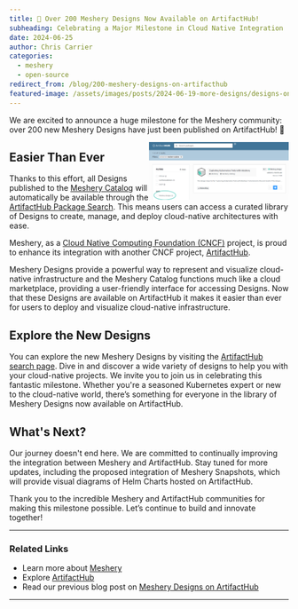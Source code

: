 ```yaml
---
title: 🎉 Over 200 Meshery Designs Now Available on ArtifactHub!
subheading: Celebrating a Major Milestone in Cloud Native Integration
date: 2024-06-25
author: Chris Carrier
categories: 
  - meshery
  - open-source
redirect_from: /blog/200-meshery-designs-on-artifacthub
featured-image: /assets/images/posts/2024-06-19-more-designs/designs-on-ah.png
---
```


We are excited to announce a huge milestone for the Meshery community: over 200 new Meshery Designs have just been published on ArtifactHub! 🎉

<img src="/assets/images/posts/2024-06-19-more-designs/designs-on-ah.png" alt="Celebration image of baloons and fireworks" width="50%" align="right"/>

## Easier Than Ever

Thanks to this effort, all Designs published to the [Meshery Catalog](https://meshery.io/catalog) will automatically be available through the [ArtifactHub Package Search](https://artifacthub.io/packages/search?repo=meshery-catalog&sort=relevance&page=1). This means users can access a curated library of Designs to create, manage, and deploy cloud-native architectures with ease. 

Meshery, as a [Cloud Native Computing Foundation (CNCF)](https://www.cncf.io/) project, is proud to enhance its integration with another CNCF project, [ArtifactHub](https://artifacthub.io). 

Meshery Designs provide a powerful way to represent and visualize cloud-native infrastructure and the Meshery Catalog functions much like a cloud marketplace, providing a user-friendly interface for accessing Designs. Now that these Designs are available on ArtifactHub it makes it easier than ever for users to deploy and visualize cloud-native infrastructure.


## Explore the New Designs

You can explore the new Meshery Designs by visiting the [ArtifactHub search page](https://artifacthub.io/packages/search?kind=24&sort=relevance&page=1). Dive in and discover a wide variety of designs to help you with your cloud-native projects. We invite you to join us in celebrating this fantastic milestone. Whether you're a seasoned Kubernetes expert or new to the cloud-native world, there’s something for everyone in the library of Meshery Designs now available on ArtifactHub.

## What's Next?

Our journey doesn't end here. We are committed to continually improving the integration between Meshery and ArtifactHub. Stay tuned for more updates, including the proposed integration of Meshery Snapshots, which will provide visual diagrams of Helm Charts hosted on ArtifactHub.

Thank you to the incredible Meshery and ArtifactHub communities for making this milestone possible. Let’s continue to build and innovate together!

---

### Related Links

- Learn more about [Meshery](https://meshery.io)
- Explore [ArtifactHub](https://artifacthub.io)
- Read our previous blog post on [Meshery Designs on ArtifactHub](/blog/designs-on-artifact-hub)

---


